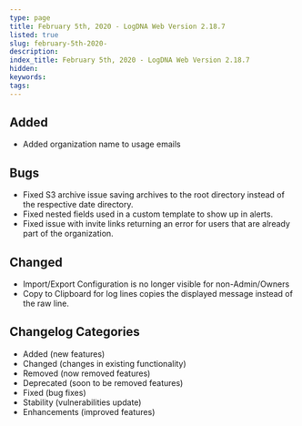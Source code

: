 ```yaml
---
type: page
title: February 5th, 2020 - LogDNA Web Version 2.18.7
listed: true
slug: february-5th-2020-
description: 
index_title: February 5th, 2020 - LogDNA Web Version 2.18.7
hidden: 
keywords: 
tags: 
---
```




## Added
* Added organization name to usage emails

## Bugs
* Fixed S3 archive issue saving archives to the root directory instead of the respective date directory.
* Fixed nested fields used in a custom template to show up in alerts.
* Fixed issue with invite links returning an error for users that are already part of the organization.

## Changed
* Import/Export Configuration is no longer visible for non-Admin/Owners
* Copy to Clipboard for log lines copies the displayed message instead of the raw line.


## Changelog Categories
* Added (new features)
* Changed (changes in existing functionality)
* Removed (now removed features)
* Deprecated (soon to be removed features)
* Fixed (bug fixes)
* Stability (vulnerabilities update)
* Enhancements (improved features)

